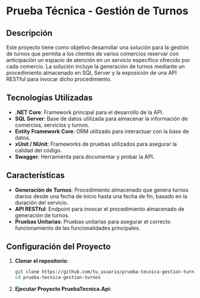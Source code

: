 # Prueba Técnica - Gestión de Turnos

## Descripción

Este proyecto tiene como objetivo desarrollar una solución para la gestión de turnos que permita a los clientes de varios comercios reservar con anticipación un espacio de atención en un servicio específico ofrecido por cada comercio. La solución incluye la generación de turnos mediante un procedimiento almacenado en SQL Server y la exposición de una API RESTful para invocar dicho procedimiento.

## Tecnologías Utilizadas

- **.NET Core**: Framework principal para el desarrollo de la API.
- **SQL Server**: Base de datos utilizada para almacenar la información de comercios, servicios y turnos.
- **Entity Framework Core**: ORM utilizado para interactuar con la base de datos.
- **xUnit / NUnit**: Frameworks de pruebas utilizados para asegurar la calidad del código.
- **Swagger**: Herramienta para documentar y probar la API.

## Características

- **Generación de Turnos**: Procedimiento almacenado que genera turnos diarios desde una fecha de inicio hasta una fecha de fin, basado en la duración del servicio.
- **API RESTful**: Endpoint para invocar el procedimiento almacenado de generación de turnos.
- **Pruebas Unitarias**: Pruebas unitarias para asegurar el correcto funcionamiento de las funcionalidades principales.

## Configuración del Proyecto

1. **Clonar el repositorio**:
   ```sh
   git clone https://github.com/tu_usuario/prueba-tecnica-gestion-turnos.git
   cd prueba-tecnica-gestion-turnos
2. **Ejecutar Proyecto PruebaTecnica.Api**:
